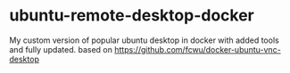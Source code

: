 # ubuntu-remote-desktop-docker
My custom version of popular ubuntu desktop in docker with added tools and fully updated.
based on https://github.com/fcwu/docker-ubuntu-vnc-desktop

